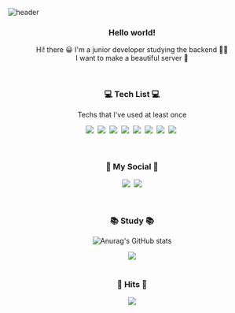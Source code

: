 ![header](https://capsule-render.vercel.app/api?type=soft&color=FFFAA0&text=YangJenniee&animation=blink&height=150&section=header&fontSize=70)

<h3 align="center"> Hello world! </h3>
<p align="center"> Hi! there 😀 I'm a junior developer studying the backend ✌🏻<br>
I want to make a beautiful server 🐣 </p>
<br>

<h3 align="center">💻 Tech List 💻</h3>
<p align="center"> Techs that I've used at least once </p>
    <p align="center">
     <img src="https://img.shields.io/badge/Java-007396?style=flat-square&logo=Java&logoColor=white"/></a>&nbsp 
     <img src="https://img.shields.io/badge/Python-3766AB?style=flat-square&logo=Python&logoColor=white"/></a>&nbsp 
     <img src="https://img.shields.io/badge/C-A8B9CC?style=flat-square&logo=C&logoColor=white"/></a>&nbsp 
     <img src="https://img.shields.io/badge/Mysql-E6B91E?style=flat-square&logo=MySql&logoColor=white"/></a>&nbsp 
     <img src="https://img.shields.io/badge/firebase-FFCA28?style=flat-square&logo=firebase&logoColor=white"/></a>&nbsp 
     <img src="https://img.shields.io/badge/Linux-FCC624?style=flat-square&logo=Linux&logoColor=white"/></a>&nbsp 
     <img src="https://img.shields.io/badge/Kali Linux-557C94?style=flat-square&logo=Kali Linux&logoColor=white"/></a>&nbsp
     <img src="https://img.shields.io/badge/C%23-98BF64?style=flat-square&logo=C%23&logoColor=white"/></a>&nbsp 
</p>
<br>
     
<h3 align="center">🦋 My Social 🦋</h3> 
<p align="center">
<a href="https://www.instagram.com/0603______________/"><img src="https://img.shields.io/badge/Instagram-E4405F?style=flat-square&logo=Instagram&logoColor=white&link=https://www.instagram.com/0603______________/"/></a>&nbsp
  <a href="mailto:oa7o_o@naver.com"><img src="https://img.shields.io/badge/Gmail-d14836?style=flat-square&logo=Gmail&logoColor=white&link=oa7o_o@naver.com"/></a>
</p>
<br>
     
<h3 align="center"> 📚 Study 📚 </h3> 
<div align="center">

![Anurag's GitHub stats](https://github-readme-stats.vercel.app/api?username=yangjenniee&show_icons=true&theme=graywhite)

</div>


<div align="center">

<img src="http://mazassumnida.wtf/api/v2/generate_badge?boj=gmlwjd7955">
</div>
<br>

<h3 align="center"><b>🔫 Hits 🔫 </b></h3>
<p align="center">
<a href="https://hits.seeyoufarm.com"><img src="https://hits.seeyoufarm.com/api/count/incr/badge.svg?url=https%3A%2F%2Fgithub.com%2Fyangjenniee&count_bg=%23ECF56D&title_bg=%23F59292&icon=github.svg&icon_color=%23FBFF95&title=hits&edge_flat=false"/></a>
</p>








